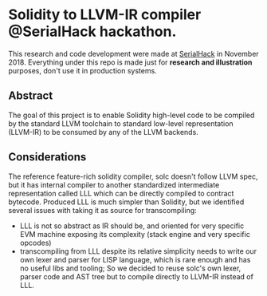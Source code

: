# Solidity to LLVM-IR compiler @SerialHack hackathon.
This research and code development were made at [SerialHack](https://serialhacking.io) in November 2018. 
Everything under this repo is made just for **research and illustration** purposes, don't use it in production systems.

## Abstract
The goal of this project is to enable Solidity high-level code to be compiled by the standard LLVM toolchain to standard low-level representation (LLVM-IR) to be consumed by any of the LLVM backends.

## Considerations
The reference feature-rich solidity compiler, solc doesn't follow LLVM spec, but it has internal compiler to another standardized intermediate representation called LLL which can be directly compiled to contract bytecode. Produced LLL is much simpler than Solidity, but we identified several issues with taking it as source for transcompiling:
* LLL is not so abstract as IR should be, and oriented for very specific EVM machine exposing its complexity (stack engine and very specific opcodes)
* transcompiling from LLL despite its relative simplicity needs to write our own lexer and parser for LISP language, which is rare enough and has no useful libs and tooling;
So we decided to reuse solc's own lexer, parser code and AST tree but to compile directly to LLVM-IR instead of LLL.
